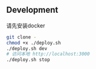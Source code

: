 ## Development

请先安装docker

```bash
git clone -
chmod +x ./deploy.sh
./deploy.sh dev
# 访问本地 http://localhost:3000
./deploy.sh stop
```
